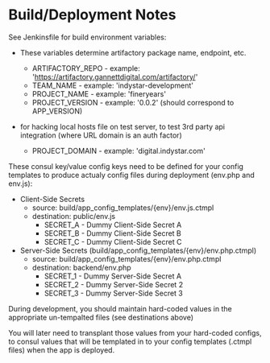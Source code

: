 # Build/Deployment Notes

See Jenkinsfile for build environment variables:
- These variables determine artifactory package name, endpoint, etc.
    - ARTIFACTORY_REPO - example: 'https://artifactory.gannettdigital.com/artifactory/'
    - TEAM_NAME - example: 'indystar-development'
    - PROJECT_NAME - example: 'fineryears'
    - PROJECT_VERSION - example: '0.0.2' (should correspond to APP_VERSION)

- for hacking local hosts file on test server, to test 3rd party api integration (where URL domain is an auth factor)
    - PROJECT_DOMAIN - example: 'digital.indystar.com'


These consul key/value config keys need to be defined for your config templates to produce actualy config files during deployment (env.php and env.js):
- Client-Side Secrets 
	- source: build/app_config_templates/{env}/env.js.ctmpl
	- destination: public/env.js
		- SECRET_A - Dummy Client-Side Secret A
		- SECRET_B - Dummy Client-Side Secret B
		- SECRET_C - Dummy Client-Side Secret C
- Server-Side Secrets (build/app_config_templates/{env}/env.php.ctmpl)
	- source: build/app_config_templates/{env}/env.php.ctmpl
	- destination: backend/env.php
		- SECRET_1 - Dummy Server-Side Secret A
		- SECRET_2 - Dummy Server-Side Secret 2
		- SECRET_3 - Dummy Server-Side Secret 3

During development, you should maintain hard-coded values in the appropriate un-tempalted files (see destinations above)

You will later need to transplant those values from your hard-coded configs, to consul values that will be templated in to your config templates (.ctmpl files) when the app is deployed.
